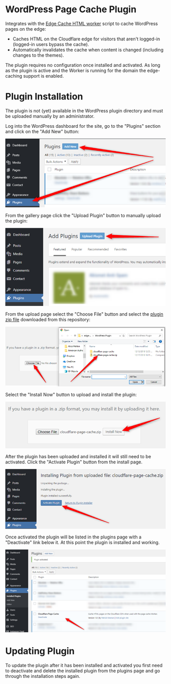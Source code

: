 # WordPress Page Cache Plugin

Integrates with the [Edge Cache HTML worker](..) script to cache WordPress pages on the edge:

- Caches HTML on the Cloudflare edge for visitors that aren't logged-in (logged-in users bypass the cache).
- Automatically invalidates the cache when content is changed (including changes to the themes).

The plugin requires no configuration once installed and activated. As long as the plugin is active and the Worker is running for the domain the edge-caching support is enabled.

# Plugin Installation

The plugin is not (yet) available in the WordPress plugin directory and must be uploaded manually by an administrator.

Log into the WordPress dashboard for the site, go to the "Plugins" section and click on the "Add New" button:

![Add Plugin](docs/wp-plugin-add-button.png)

From the gallery page click the "Upload Plugin" button to manually upload the plugin:

![Upload Plugin](docs/wp-plugin-upload-button.png)

From the upload page select the "Choose File" button and select the [plugin zip file](https://github.com/cloudflare/workers-sdk/tree/main/templates/examples/edge-cache-html/WordPress%20Plugin/cloudflare-page-cache.zip) downloaded from this repository:

![Select Plugin Zip File](docs/wp-plugin-upload-select.png)

Select the "Install Now" button to upload and install the plugin:

![Install Plugin](docs/wp-plugin-install-now.png)

After the plugin has been uploaded and installed it will still need to be activated. Click the "Activate Plugin" button from the install page.

![Activate Plugin](docs/wp-plugin-activate.png)

Once activated the plugin will be listed in the plugins page with a "Deactivate" link below it. At this point the plugin is installed and working.

![Activated](docs/wp-plugin-installed.png)

# Updating Plugin

To update the plugin after it has been installed and activated you first need to deactivate and delete the installed plugin from the plugins page and go through the installation steps again.

